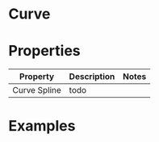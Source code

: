 # Curve


# Properties


| Property | Description | Notes | 
| -------- | ----------- | ----- |
| Curve Spline | todo | |




# Examples
